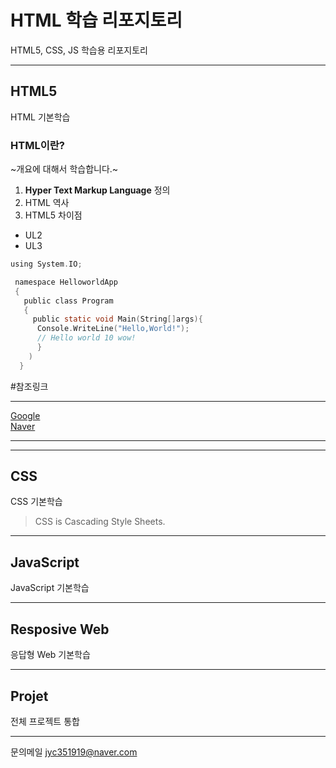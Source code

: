 # HTML 학습 리포지토리
HTML5, CSS, JS 학습용 리포지토리

-------------------------------------

## HTML5
HTML 기본학습

### HTML이란?
~개요에 대해서 학습합니다.~

1. **Hyper Text Markup Language** 정의
2. HTML 역사
3. HTML5 차이점

 - UL2
 - UL3
 
 ```C shap
 using System.IO;
 
  namespace HelloworldApp
  {
    public class Program
    {
      public static void Main(String[]args){
       Console.WriteLine("Hello,World!");
       // Hello world 10 wow!
       }
     )
   }
 ```
 #참조링크
 
 --------------------------------------
 
 [Google](https://www.google.com) </br>
 [Naver](www.naver.com)
 
 --------------------------------------
 
-------------------------------------------

## CSS
CSS 기본학습

> CSS is Cascading Style Sheets.

-------------------------------------------

## JavaScript
JavaScript 기본학습

-------------------------------------------

## Resposive Web
응답형 Web 기본학습

-------------------------------------------

## Projet
전체 프로젝트 통합

-------------------------------------------

문의메일 <jyc351919@naver.com>
